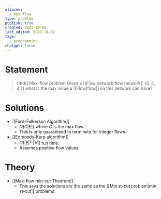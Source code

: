 ```yaml
---
aliases:
  - max flow
type: problem
publish: true
created: 2023-10-02
last_edited: 2023-10-02
tags:
  - programming
chatgpt: false
---
```

# Statement

> [!tldr] Max-flow problem
> Given a [[Flow network|flow network]] $(G, c, s, t)$ what is the max value a [[Flow|flow]] on this network can have?

# Solutions
- [[Ford-Fulkerson Algorithm]]
	- $O(C \vert E \vert)$ where $C$ is the max flow.
	- This is only guaranteed to terminate for integer flows. 
- [[Edmonds-Karp algorithm]]
	- $O(\vert E \vert^2 \cdot \vert V \vert)$ run time.
	- Assumes positive flow values.

# Theory

- [[Max-flow min-cut Theorem]]
	- This says the solutions are the same as the [[Min st-cut problem|min st-cut]] problems.